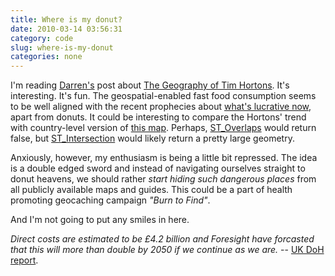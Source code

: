 ```yaml
---
title: Where is my donut?
date: 2010-03-14 03:56:31
category: code
slug: where-is-my-donut
categories: none
---
```


I'm reading [Darren's](http://darrencope.com/) post about [The Geography of Tim Hortons](http://darrencope.com/2010/03/11/the-geography-of-tim-hortons/). It's interesting. It's fun. The geospatial-enabled fast food consumption seems to be well aligned with the recent prophecies about [what's lucrative now](http://twitter.com/timoreilly/status/10186975174), apart from donuts. It could be interesting to compare the Hortons' trend with country-level version of [this map](http://thestar.blogs.com/maps/2009/08/map-of-the-week-obesity.html). Perhaps, [ST_Overlaps](http://postgis.org/documentation/manual-svn/ST_Overlaps.html) would return false, but [ST_Intersection](http://postgis.org/documentation/manual-svn/ST_Intersection.html) would likely return a pretty large geometry.


Anxiously, however, my enthusiasm is being a little bit repressed. The idea is a double edged sword and instead of navigating ourselves straight to donut heavens, we should rather _start hiding such dangerous places_ from all publicly available maps and guides. This could be a part of health promoting geocaching campaign _"Burn to Find"_.


And I'm not going to put any smiles in here.


_Direct costs are estimated to be £4.2 billion and Foresight have forcasted that this will more than double by 2050 if we continue as we are._ -- [UK DoH report](http://www.dh.gov.uk/en/Publichealth/Healthimprovement/Obesity/DH_078098).
